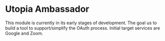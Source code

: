 # Utopia Ambassador
This module is currently in its early stages of development. 
The goal us to build a tool to support/simplify the OAuth process. 
Initial target services are Google and Zoom.